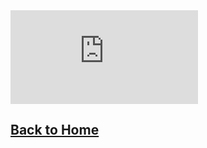 <iframe src="https://docs.google.com/forms/d/e/1FAIpQLScWysBEAGc8m0ulgEpM90CVfHtoYnZW97Q4iUrgovTmarW7ZA/viewform?embedded=true" width="auto" height="auto" frameborder="0" marginheight="0" marginwidth="0">Loading...</iframe>

## [Back to Home](https://skiptheboringstuff.com)
